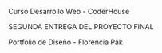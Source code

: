 Curso Desarrollo Web - CoderHouse

SEGUNDA ENTREGA DEL PROYECTO FINAL

Portfolio de Diseño - Florencia Pak
